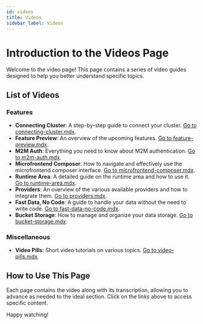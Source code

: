```yaml
---
id: videos
title: Videos
sidebar_label: Videos
---
```


# Introduction to the Videos Page

Welcome to the video page! This page contains a series of video guides designed to help you better understand specific topics.

## List of Videos

### Features
* **Connecting Cluster**: A step-by-step guide to connect your cluster. [Go to connecting-cluster.mdx](/getting-started/videos/connecting-cluster.mdx).
* **Feature Preview**: An overview of the upcoming features. [Go to feature-preview.mdx](/getting-started/videos/feature-preview.mdx).
* **M2M Auth**: Everything you need to know about M2M authentication. [Go to m2m-auth.mdx](/getting-started/videos/m2m-auth.mdx).
* **Microfrontend Composer**: How to navigate and effectively use the microfrontend composer interface. [Go to microfrontend-composer.mdx](/getting-started/videos/microfrontend-composer.mdx).
* **Runtime Area**: A detailed guide on the runtime area and how to use it. [Go to runtime-area.mdx](/getting-started/videos/runtime-area.mdx).
* **Providers**: An overview of the various available providers and how to integrate them. [Go to providers.mdx](/getting-started/videos/providers.mdx).
* **Fast Data, No Code**: A guide to handle your data without the need to write code. [Go to fast-data-no-code.mdx](/getting-started/videos/fast-data-no-code.mdx).
* **Bucket Storage**: How to manage and organize your data storage. [Go to bucket-storage.mdx](/getting-started/videos/bucket-storage.mdx).

### Miscellaneous
* **Video Pills**: Short video tutorials on various topics. [Go to video-pills.mdx](/getting-started/videos/video-pills.mdx).

## How to Use This Page

Each page contains the video along with its transcription, allowing you to advance as needed to the ideal section. Click on the links above to access specific content.

Happy watching!
